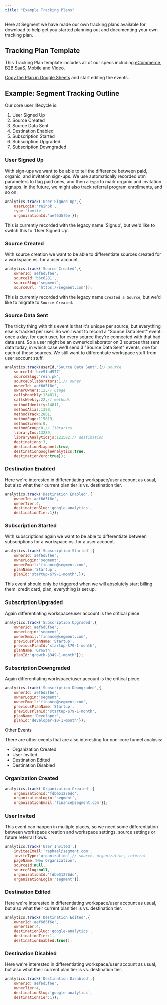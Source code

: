 ```yaml
---
title: "Example Tracking Plans"
---
```


Here at Segment we have made our own tracking plans available for download to help get you started planning out and documenting your own tracking plan.

## Tracking Plan Template

This Tracking Plan template includes all of our specs including [eCommerce](/docs/connections/spec/ecommerce/v2/), [B2B SaaS](/docs/connections/spec/b2b-saas/), [Mobile](/docs/connections/spec/mobile/) and [Video](/docs/connections/spec/video/).

[Copy the Plan in Google Sheets](http://bit.ly/Segment-Tracking-Plan) and start editing the events.

## Example: Segment Tracking Outline

Our core user lifecycle is:

1.  User Signed Up
2.  Source Created
3.  Source Data Sent
4.  Destination Enabled
5.  Subscription Started
6.  Subscription Upgraded
7.  Subscription Downgraded

### User Signed Up

With sign-ups we want to be able to tell the difference between paid, organic, and invitation sign-ups. We use automatically recorded utm parameters to flag paid ones, and then a `type` to mark organic and invitation signups. In the future, we might also track referral program enrollments, and so on.

```js
analytics.track('User Signed Up',{
    userLogin:'reinpk',
    type:'invite',
    organizationId:'aef6d5f6e'});
```

This is currently recorded with the legacy name 'Signup', but we'd like to switch this to 'User Signed Up'.

### Source Created

With source creation we want to be able to differentiate sources created for a workspace vs. for a user account.

```js
analytics.track('Source Created',{
    ownerId:'aef6d5f6e',
    sourceId:'b6c6281',
    sourceSlug:'segment',
    sourceUrl: 'https://segment.com'});
```

This is currently recorded with the legacy name `Created a Source`, but we'd like to migrate to `Source Created`.

### Source Data Sent

The tricky thing with this event is that it's unique per source, but everything else is tracked per user. So we'll want to record a "Source Data Sent" event: once a day, for each user, for every source they're connected with that had data sent. So a user might be an owner/collaborator on 3 sources that sent data today, in which case we'll send 3 "Source Data Sent" events, one for each of those sources. We still want to differentiate workspace stuff from user account stuff.

```js
analytics.track(userId,'Source Data Sent',{// source
    sourceId:'bce5fad577',
    sourceSlug:'rein.pk',
    sourceCollaborators:1,// owner
    ownerId:'aef6d5f6e',
    ownerOwners:12,// usage
    callsMonthly:134811,
    callsWeekly:22,// methods
    methodIdentify:14811,
    methodAlias:1320,
    methodTrack:2861,
    methodPage:115819,
    methodScreen:0,
    methodGroup:0,// libraries
    libraryIos:13289,
    libraryAnalyticsjs:121582,// destination
    destinations:3,
    destinationMixpanel:true,
    destinationGoogleAnalytics:true,
    destinationVero:true});
```

### Destination Enabled

Here we're interested in differentiating workspace/user account as usual, but also what their current plan tier is vs. destination tier.

```js
analytics.track('Destination Enabled',{
    ownerId:'aef6d5f6e',
    ownerTier:4,
    destinationSlug:'google-analytics',
    destinationTier:1});
```

### Subscription Started

With subscriptions again we want to be able to differentiate between subscriptions for a workspace vs. for a user account.

```js
analytics.track('Subscription Started',{
    ownerId:'aef6d5f6e',
    ownerLogin:'segment',
    ownerEmail:'finance@segment.com',
    planName:'Startup',
    planId:'startup-$79-1-month',});
```

This event should only be triggered when we will absolutely start billing them: credit card, plan, everything is set up.

### Subscription Upgraded

Again differentiating workspace/user account is the critical piece.

```js
analytics.track('Subscription Upgraded',{
    ownerId:'aef6d5f6e',
    ownerLogin:'segment',
    ownerEmail:'finance@segment.com',
    previousPlanName:'Startup',
    previousPlanId:'startup-$79-1-month',
    planName:'Growth',
    planId:'growth-$349-1-month'});
```

### Subscription Downgraded

Again differentiating workspace/user account is the critical piece.

```js
analytics.track('Subscription Downgraded',{
    ownerId:'aef6d5f6e',
    ownerLogin:'segment',
    ownerEmail:'finance@segment.com',
    previousPlanName:'Startup',
    previousPlanId:'startup-$79-1-month',
    planName:'Developer',
    planId:'developer-$0-1-month'});
```

Other Events

There are other events that are also interesting for non-core funnel analysis:

- Organization Created
- User Invited
- Destination Edited
- Destination Disabled

### Organization Created

```js
analytics.track('Organization Created',{
    organizationId:'fdbe51276dc',
    organizationLogin:'segment',
    organizationEmail:'finance@segment.com'});
```

### User Invited

This event can happen in multiple places, so we need some differentiation between workspace creation and workspace settings, source settings or future referral flows.

```js
analytics.track('User Invited',{
    inviteeEmail:'raphael@segment.com',
    inviteType:'organization',// source, organization, referral
    pageName:'New Organization',
    sourceId:null,
    sourceSlug:null,
    organizationId:'fdbe51276dc',
    organizationLogin:'segment'});
```

### Destination Edited

Here we're interested in differentiating workspace/user account as usual, but also what their current plan tier is vs. destination tier.

```js
analytics.track('Destination Edited',{
    ownerId:'aef6d5f6e',
    ownerTier:4,
    destinationSlug:'google-analytics',
    destinationTier:1,
    destinationEnabled:true});
```

### Destination Disabled

Here we're interested in differentiating workspace/user account as usual, but also what their current plan tier is vs. destination tier.

```js
analytics.track('Destination Disabled',{
    ownerId:'aef6d5f6e',
    ownerTier:4,
    destinationSlug:'google-analytics',
    destinationTier:1});
```
